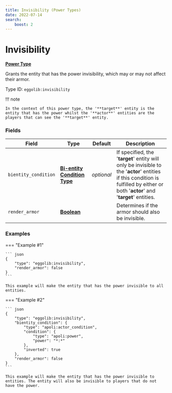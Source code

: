 ```yaml
---
title: Invisibility (Power Types)
date: 2022-07-14
search:
    boost: 2
---
```


#   Invisibility

**[Power Type]**

Grants the entity that has the power invisibility, which may or may not affect their armor.

Type ID: `eggolib:invisibility`


!!! note

    In the context of this power type, the '**target**' entity is the entity that has the power whilst the '**actor**' entities are the players that can see the '**target**' entity.


### Fields

Field | Type | Default | Description
------|------|---------|------------
`bientity_condition` | **[Bi-entity Condition Type]** | *optional* | If specified, the '**target**' entity will only be invisible to the '**actor**' entities if this condition is fulfilled by either or both '**actor**' and '**target**' entities.
`render_armor` | **[Boolean]** | | Determines if the armor should also be invisible.


### Examples

=== "Example #1"

    ``` json
    {
        "type": "eggolib:invisibility",
        "render_armor": false
    }
    ```

    This example will make the entity that has the power invisible to all entities.


=== "Example #2"

    ``` json
    {
        "type": "eggolib:invisibility",
        "bientity_condition": {
            "type": "apoli:actor_condition",
            "condition": {
                "type": "apoli:power",
                "power": "*:*"
            },
            "inverted": true
        },
        "render_armor": false
    }
    ```

    This example will make the entity that has the power invisible to entities. The entity will also be invisible to players that do not have the power.



[Power Type]: ../power_types.md
[Bi-entity Condition Type]: https://origins.readthedocs.io/en/latest/types/bientity_condition_types
[Boolean]: https://origins.readthedocs.io/en/latest/types/data_types/boolean

